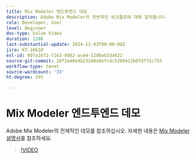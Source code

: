 ```yaml
---
title: Mix Modeler 엔드투엔드 데모
description: Adobe Mix Modeler의 전반적인 워크플로에 대해 알아봅니다.
role: Developer, User
level: Beginner
doc-type: Value Video
duration: 1280
last-substantial-update: 2024-12-03T00:00:00Z
jira: KT-16610
exl-id: 097a1672-7163-4982-ace4-12d0ab33a622
source-git-commit: 28f2a40e4b23240a9efc4c5288412b07df72c755
workflow-type: tm+mt
source-wordcount: '33'
ht-degree: 24%

---
```


# Mix Modeler 엔드투엔드 데모

Adobe Mix Modeler의 전체적인 데모를 참조하십시오. 자세한 내용은 [Mix Modeler 설명서](https://experienceleague.adobe.com/en/docs/mix-modeler/using/overview)를 참조하세요.

>[!VIDEO](https://video.tv.adobe.com/v/3440794/?learn=on&enablevpops)
